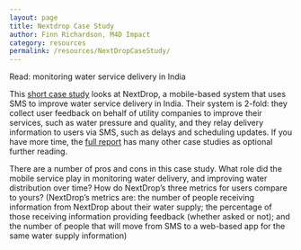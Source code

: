 ```yaml
---
layout: page
title: Nextdrop Case Study
author: Finn Richardson, M4D Impact
category: resources
permalink: /resources/NextDropCaseStudy/
---
```

Read: monitoring water service delivery in India

This [short case study](http://simlab.org/resources/coursem4cso/files/Next%20Drop%20Case%20Study.pdf) looks at NextDrop, a mobile-based system that uses SMS to improve water service delivery in India.  Their system is 2-fold: they collect user feedback on behalf of utility companies to improve their services, such as water pressure and quality, and they relay delivery information to users via SMS, such as delays and scheduling updates. If you have more time, the [full report](http://simlab.org/resources/coursem4cso/files/M4D+Impact_Case+Study+Booklet+2014.pdf) has many other case studies as optional further reading.

There are a number of pros and cons in this case study. What role did the mobile service play in monitoring water delivery, and improving water distribution over time? How do NextDrop’s three metrics for users compare to yours? (NextDrop’s metrics are: the number of people receiving information from NextDrop about their water supply; the percentage of those receiving information providing feedback (whether asked or not); and the number of people that will move from SMS to a web-based app for the same water supply information)
